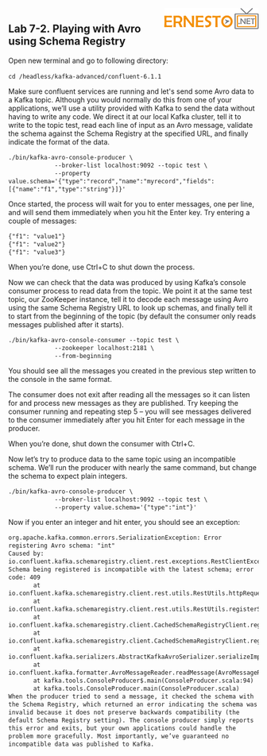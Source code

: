 <img align="right" src="./logo.png">


Lab 7-2. Playing with Avro using Schema Registry 
-------------------------------------------------------


Open new terminal and go to following directory:

`cd /headless/kafka-advanced/confluent-6.1.1`


Make sure confluent services are running and let's send some Avro data to a Kafka topic. Although you would normally do this from one of your applications, we’ll use a utility provided with Kafka to send the data without having to write any code. We direct it at our local Kafka cluster, tell it to write to the topic test, read each line of input as an Avro message, validate the schema against the Schema Registry at the specified URL, and finally indicate the format of the data.

```
./bin/kafka-avro-console-producer \
             --broker-list localhost:9092 --topic test \
             --property value.schema='{"type":"record","name":"myrecord","fields":[{"name":"f1","type":"string"}]}'
```

Once started, the process will wait for you to enter messages, one per line, and will send them immediately when you hit the Enter key. Try entering a couple of messages:

```
{"f1": "value1"}
{"f1": "value2"}
{"f1": "value3"}
```

When you’re done, use Ctrl+C to shut down the process.

Now we can check that the data was produced by using Kafka’s console consumer process to read data from the topic. We point it at the same test topic, our ZooKeeper instance, tell it to decode each message using Avro using the same Schema Registry URL to look up schemas, and finally tell it to start from the beginning of the topic (by default the consumer only reads messages published after it starts).

```
./bin/kafka-avro-console-consumer --topic test \
             --zookeeper localhost:2181 \
             --from-beginning
```


You should see all the messages you created in the previous step written to the console in the same format.

The consumer does not exit after reading all the messages so it can listen for and process new messages as they are published. Try keeping the consumer running and repeating step 5 – you will see messages delivered to the consumer immediately after you hit Enter for each message in the producer.

When you’re done, shut down the consumer with Ctrl+C.

Now let’s try to produce data to the same topic using an incompatible schema. We’ll run the producer with nearly the same command, but change the schema to expect plain integers.

```
./bin/kafka-avro-console-producer \
             --broker-list localhost:9092 --topic test \
             --property value.schema='{"type":"int"}'
```

Now if you enter an integer and hit enter, you should see an exception:

```
org.apache.kafka.common.errors.SerializationException: Error registering Avro schema: "int"
Caused by: io.confluent.kafka.schemaregistry.client.rest.exceptions.RestClientException: Schema being registered is incompatible with the latest schema; error code: 409
       at io.confluent.kafka.schemaregistry.client.rest.utils.RestUtils.httpRequest(RestUtils.java:146)
       at io.confluent.kafka.schemaregistry.client.rest.utils.RestUtils.registerSchema(RestUtils.java:174)
       at io.confluent.kafka.schemaregistry.client.CachedSchemaRegistryClient.registerAndGetId(CachedSchemaRegistryClient.java:51)
       at io.confluent.kafka.schemaregistry.client.CachedSchemaRegistryClient.register(CachedSchemaRegistryClient.java:89)
       at io.confluent.kafka.serializers.AbstractKafkaAvroSerializer.serializeImpl(AbstractKafkaAvroSerializer.java:49)
       at io.confluent.kafka.formatter.AvroMessageReader.readMessage(AvroMessageReader.java:155)
       at kafka.tools.ConsoleProducer$.main(ConsoleProducer.scala:94)
       at kafka.tools.ConsoleProducer.main(ConsoleProducer.scala)
When the producer tried to send a message, it checked the schema with the Schema Registry, which returned an error indicating the schema was invalid because it does not preserve backwards compatibility (the default Schema Registry setting). The console producer simply reports this error and exits, but your own applications could handle the problem more gracefully. Most importantly, we’ve guaranteed no incompatible data was published to Kafka.
```

